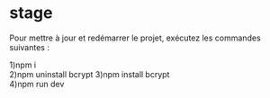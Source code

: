# stage
Pour mettre à jour et redémarrer le projet, exécutez les commandes suivantes :

1)npm i  
2)npm uninstall bcrypt
3)npm install bcrypt  
4)npm run dev  
